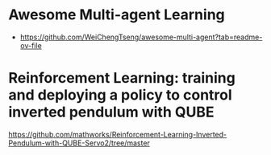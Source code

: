 # Awesome Multi-agent Learning
- https://github.com/WeiChengTseng/awesome-multi-agent?tab=readme-ov-file

# Reinforcement Learning: training and deploying a policy to control inverted pendulum with QUBE
https://github.com/mathworks/Reinforcement-Learning-Inverted-Pendulum-with-QUBE-Servo2/tree/master


